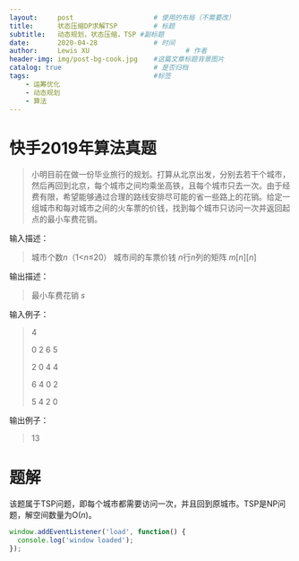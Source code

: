 ```yaml
---
layout:     post   				    # 使用的布局（不需要改）
title:      状态压缩DP求解TSP		    # 标题 
subtitle:   动态规划，状态压缩，TSP #副标题
date:       2020-04-28 				# 时间
author:     Lewis XU 						# 作者
header-img: img/post-bg-cook.jpg 	#这篇文章标题背景图片
catalog: true 						# 是否归档
tags:								#标签
    - 运筹优化
    - 动态规划
    - 算法
---
```




# 快手2019年算法真题

>小明目前在做一份毕业旅行的规划。打算从北京出发，分别去若干个城市，然后再回到北京，每个城市之间均乘坐高铁，且每个城市只去一次。由于经费有限，希望能够通过合理的路线安排尽可能的省一些路上的花销。给定一组城市和每对城市之间的火车票的价钱，找到每个城市只访问一次并返回起点的最小车费花销。

输入描述：
> 城市个数$n$（1<$n$≤20）
> 城市间的车票价钱 $n$行$n$列的矩阵 $m[n][n]$

输出描述：
> 最小车费花销 $s$

输入例子：
> 4 
>
> 0 2 6 5 
>
> 2 0 4 4 
>
> 6 4 0 2 
>
> 5 4 2 0 


输出例子：
>13

# 题解

该题属于TSP问题，即每个城市都需要访问一次，并且回到原城市。TSP是NP问题，解空间数量为O($n$)。



```js
window.addEventListener('load', function() {
  console.log('window loaded');
});
```
